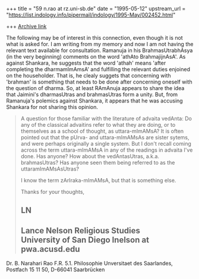 +++
title = "59 n.rao at rz.uni-sb.de"
date = "1995-05-12"
upstream_url = "https://list.indology.info/pipermail/indology/1995-May/002452.html"

+++
[Archive link](https://list.indology.info/pipermail/indology/1995-May/002452.html)

The following may be of interest in this connection, even though it is not 
what is asked for. I am writing from my memory and now I am not having the 
relevant text available for consultation. Ramanuja in his BrahmasUtrabhAsya 
(in the very beginning) comments on the word  'athAto BrahmajijnAsA'. As 
against Shankara, he suggests that the word 'athah' means 'after completing 
the dharmamImAmsA' and fulfilling the relevant duties enjoined on the 
householder. That is, he clealy suggets that concerning with  'brahman'  is 
something that needs to be done after concerning oneself with the question 
of dharma. So, at least RAmAnuja appears to share the idea that Jaimini's 
dharmasUtras and brahmasUtras form a unity. But, from Ramanuja's polemics 
against Shankara, it appears that he was accusing Shankara for not sharing 
this opinion.  
>A question for those familiar with the literature of advaita vedAnta: Do 
>any of the classical advaitins refer to what they are doing, or to 
>themselves as a school of thought, as uttara-mImAMsA?  It is often 
>pointed out that the pUrva- and uttara-mImAMsAs are sister sytems, and 
>were perhaps originally a single system.  But I don't recall coming 
>across the term uttara-mImAMsA in any of the readings in advaita I've 
>done.  Has anyone?  How about the vedAntasUtras, a.k.a. brahmasUtras?  Has 
>anyone seen them being referred to as the uttaramImAMsAsUtras?
>
>I know the term zArIraka-mImAMsA, but that is something else.
>
>Thanks for your thoughts,
>
>LN
>---------------------------
>Lance Nelson
>Religious Studies    
>University of San Diego
>lnelson at pwa.acusd.edu
>---------------------------
>
>
> 
>
Dr. B. Narahari Rao
F.R. 5.1. Philosophie
Unversitaet des Saarlandes,
Postfach 15 11 50,
D-66041 Saarbrücken






